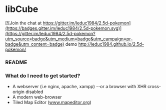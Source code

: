 # libCube #

[![Join the chat at https://gitter.im/leduc1984/2.5d-pokemon](https://badges.gitter.im/leduc1984/2.5d-pokemon.svg)](https://gitter.im/leduc1984/2.5d-pokemon?utm_source=badge&utm_medium=badge&utm_campaign=pr-badge&utm_content=badge)
demo
http://leduc1984.github.io/2.5d-pokemon/

### README ###

### What do I need to get started? ###

* A webserver (i.e nginx, apache, xampp) --or a browser with XHR cross-origin disabled
* A modern web-browser
* Tiled Map Editor (www.mapeditor.org)




